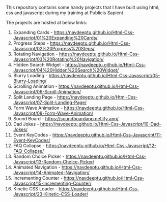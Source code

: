 This repository contains some handy projects that I have built using html, css and javascript during my training at Publicis Sapient.

The projects are hosted at below links:
1.  Expanding Cards - https://navdeeptu.github.io/Html-Css-Javascript/01%20Expanding%20Cards/
2.  Progress Steps - https://navdeeptu.github.io/Html-Css-Javascript/02%20Progress%20Steps/
3.  Rotating Navigation - https://navdeeptu.github.io/Html-Css-Javascript/03%20Rotating%20Navigation/
4.  Hidden Search Widget - https://navdeeptu.github.io/Html-Css-Javascript/04%20Hidden%20Search%20Widget/
5.  Blurry Loading - https://navdeeptu.github.io/Html-Css-Javascript/05-Blurry-Loading/
6.  Scrolling Animation - https://navdeeptu.github.io/Html-Css-Javascript/06-Scroll-Animation/
7.  Split Landing Page - https://navdeeptu.github.io/Html-Css-Javascript/07-Split-Landing-Page/
8.  Form Wave Animation - https://navdeeptu.github.io/Html-Css-Javascript/08-Form-Wave-Animation/
9.  Sound Board - https://soundboardapp.netlify.app/
10. Dad Jokes - https://navdeeptu.github.io/Html-Css-Javascript/10-Dad-Jokes/
11. Event KeyCodes - https://navdeeptu.github.io/Html-Css-Javascript/11-Event-KeyCodes/
12. FAQ Collapse - https://navdeeptu.github.io/Html-Css-Javascript/12-FAQ-Collapse/
13. Random Choice Picker - https://navdeeptu.github.io/Html-Css-Javascript/13-Random-Choice-Picker/
14. Animated Navigation - https://navdeeptu.github.io/Html-Css-Javascript/14-Animated-Navigation/
15. Incrementing Counter - https://navdeeptu.github.io/Html-Css-Javascript/15-Incrementing-Counter/
16. Kinetic CSS Loader - https://navdeeptu.github.io/Html-Css-Javascript/23-Kinetic-CSS-Loader/